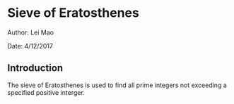 # Sieve of Eratosthenes

Author: Lei Mao

Date: 4/12/2017

## Introduction

The sieve of Eratosthenes is used to find all prime integers not exceeding a specified positive interger. 